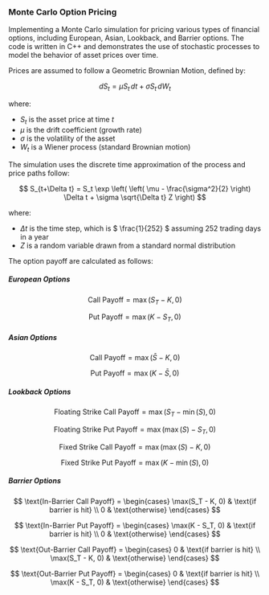 ### Monte Carlo Option Pricing

Implementing a Monte Carlo simulation for pricing various types of financial options, including European, Asian, Lookback, and Barrier options. The code is written in C++ and demonstrates the use of stochastic processes to model the behavior of asset prices over time.

Prices are assumed to follow a Geometric Brownian Motion, defined by:

$$ dS_t = \mu S_t \, dt + \sigma S_t \, dW_t $$

where:
- $` S_t `$ is the asset price at time $` t `$
- $` \mu `$ is the drift coefficient (growth rate)
- $` \sigma `$ is the volatility of the asset
- $` W_t `$ is a Wiener process (standard Brownian motion)

The simulation uses the discrete time approximation of the process and price paths follow:

$$ S_{t+\Delta t} = S_t \exp \left( \left( \mu - \frac{\sigma^2}{2} \right) \Delta t + \sigma \sqrt{\Delta t} Z \right) $$

where:
- $` \Delta t `$ is the time step, which is $` \frac{1}{252} `$ assuming 252 trading days in a year
- $` Z `$ is a random variable drawn from a standard normal distribution

The option payoff are calculated as follows:

##### European Options
$$
\text{Call Payoff} = \max(S_T - K, 0)
$$

$$
\text{Put Payoff} = \max(K - S_T, 0)
$$

##### Asian Options

$$
\text{Call Payoff} = \max(\bar{S} - K, 0)
$$

$$
\text{Put Payoff} = \max(K - \bar{S}, 0)
$$

##### Lookback Options
$$
\text{Floating Strike Call Payoff} = \max(S_T - \min(S), 0)
$$

$$
\text{Floating Strike Put Payoff} = \max(\max(S) - S_T, 0)
$$

$$
\text{Fixed Strike Call Payoff} = \max(\max(S) - K, 0)
$$

$$
\text{Fixed Strike Put Payoff} = \max(K - \min(S), 0)
$$


##### Barrier Options

$$
\text{In-Barrier Call Payoff} = \begin{cases}
\max(S_T - K, 0) & \text{if barrier is hit} \\
0 & \text{otherwise}
\end{cases}
$$

$$
\text{In-Barrier Put Payoff} = \begin{cases}
\max(K - S_T, 0) & \text{if barrier is hit} \\
0 & \text{otherwise}
\end{cases}
$$

$$
\text{Out-Barrier Call Payoff} = \begin{cases}
0 & \text{if barrier is hit} \\
\max(S_T - K, 0) & \text{otherwise}
\end{cases}
$$

$$
\text{Out-Barrier Put Payoff} = \begin{cases}
0 & \text{if barrier is hit} \\
\max(K - S_T, 0) & \text{otherwise}
\end{cases}
$$






